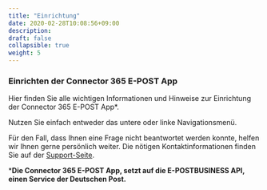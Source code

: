 ```yaml
---
title: "Einrichtung"
date: 2020-02-28T10:08:56+09:00
description: 
draft: false
collapsible: true
weight: 5
---
```

### Einrichten der Connector 365 E-POST App

Hier finden Sie alle wichtigen Informationen und Hinweise zur Einrichtung der Connector 365 E-POST App*.

Nutzen Sie einfach entweder das untere oder linke Navigationsmenü.

Für den Fall, dass Ihnen eine Frage nicht beantwortet werden konnte, helfen wir Ihnen gerne persönlich weiter. Die nötigen Kontaktinformationen finden Sie auf der [Support-Seite](de-de/apps/help-and-support/).



***Die Connector 365 E-POST App, setzt auf die E-POSTBUSINESS API, einen Service der Deutschen Post.**